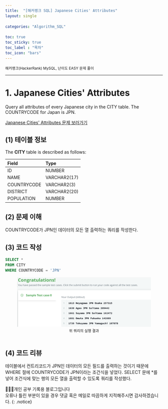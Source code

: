 ```yaml
---
title:  "[해커랭크 SQL] Japanese Cities' Attributes"
layout: single

categories: "Algorithm_SQL"

toc: true
toc_sticky: true
toc_label : "목차"
toc_icon: "bars"
---
```


<small>해커랭크(HackerRank) MySQL, 난이도 EASY 문제 풀이</small>

***

# 1. Japanese Cities' Attributes
Query all attributes of every Japanese city in the CITY table. The COUNTRYCODE for Japan is JPN.

[Japanese Cities' Attributes 문제 보러가기](https://www.hackerrank.com/challenges/japanese-cities-attributes/problem?isFullScreen=true)

## (1) 테이블 정보
The **CITY** table is described as follows:

|Field|Type|
|:----|:---|
|ID| NUMBER|
|NAME| VARCHAR2(17)|
|COUNTRYCODE| VARCHAR2(3)|
|DISTRICT| VARCHAR2(20)|
|POPULATION |NUMBER|

## (2) 문제 이해
COUNTRYCODE가 JPN인 데이터의 모든 열 출력하는 쿼리를 작성한다.

## (3) 코드 작성
```sql
SELECT *
FROM CITY
WHERE COUNTRYCODE = 'JPN'
```

<div style="text-align : center;">
<img src="/assets/images/sql/hackerrank/hackerrank_mysql_3.png" width="85%">
</div>
<center><small>위 쿼리의 실행 결과</small></center>

<br>

## (4) 코드 리뷰
테이블에서 컨트리코드가 JPN인 데이터의 모든 필드를 출력하는 것이기 때문에 WHERE 절에 COUNTRYCODE가 JPN이라는 조건식을 넣었다. SELECT 문에 *를 넣어 조건식에 맞는 행의 모든 열을 출력할 수 있도록 쿼리를 작성했다.

👩🏻‍💻개인 공부 기록용 블로그입니다
<br>오류나 틀린 부분이 있을 경우 댓글 혹은 메일로 따끔하게 지적해주시면 감사하겠습니다.
{: .notice}